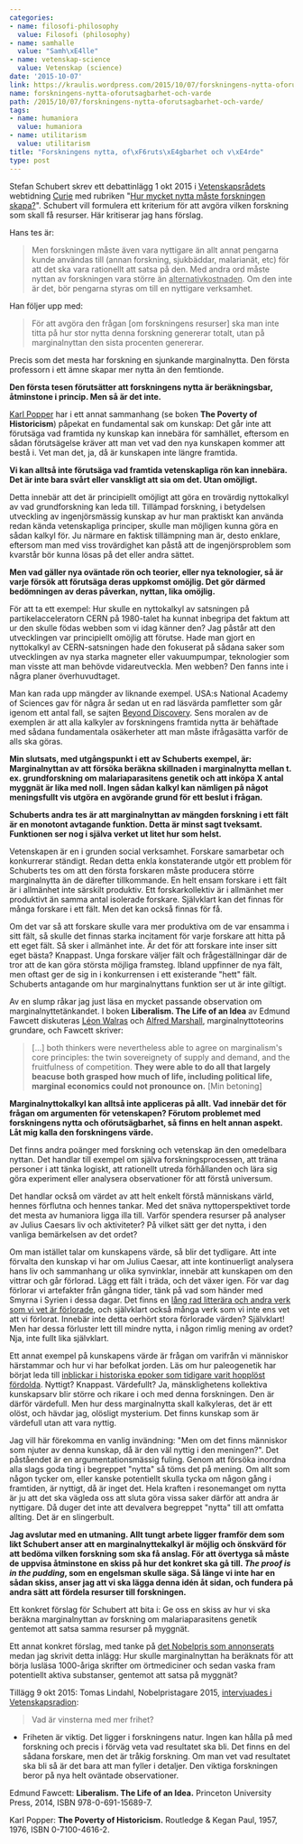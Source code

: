 ```yaml
---
categories:
- name: filosofi-philosophy
  value: Filosofi (philosophy)
- name: samhalle
  value: "Samh\xE4lle"
- name: vetenskap-science
  value: Vetenskap (science)
date: '2015-10-07'
link: https://kraulis.wordpress.com/2015/10/07/forskningens-nytta-oforutsagbarhet-och-varde/
name: forskningens-nytta-oforutsagbarhet-och-varde
path: /2015/10/07/forskningens-nytta-oforutsagbarhet-och-varde/
tags:
- name: humaniora
  value: humaniora
- name: utilitarism
  value: utilitarism
title: "Forskningens nytta, of\xF6ruts\xE4gbarhet och v\xE4rde"
type: post
---
```

Stefan Schubert skrev ett debattinlägg 1 okt 2015 i [Vetenskapsrådets](http://vr.se/) webtidning [Curie](http://www.tidningencurie.se/) med rubriken "[Hur mycket nytta måste forskningen skapa?](http://bloggar.tidningencurie.se/stefanschubert/hur-mycket-nytta-maste-forskningen-skapa/)". Schubert vill formulera ett kriterium för att avgöra vilken forskning som skall få resurser. Här kritiserar jag hans förslag.

Hans tes är:

> Men forskningen måste även vara nyttigare än allt annat pengarna kunde användas till (annan forskning, sjukbäddar, malarianät, etc) för att det ska vara rationellt att satsa på den. Med andra ord måste nyttan av forskningen vara större än <u>alternativkostnaden</u>. Om den inte är det, bör pengarna styras om till en nyttigare verksamhet.

Han följer upp med:

> För att avgöra den frågan [om forskningens resurser] ska man inte titta på hur stor nytta denna forskning genererar totalt, utan på marginalnyttan den sista procenten genererar.

Precis som det mesta har forskning en sjunkande marginalnytta. Den första professorn i ett ämne skapar mer nytta än den femtionde.



**Den första tesen förutsätter att forskningens nytta är beräkningsbar, åtminstone i princip. Men så är det inte.**

[Karl Popper](/karl-popper/) har i ett annat sammanhang (se boken **The Poverty of Historicism**) påpekat en fundamental sak om kunskap: Det går inte att förutsäga vad framtida ny kunskap kan innebära för samhället, eftersom en sådan förutsägelse kräver att man vet vad den nya kunskapen kommer att bestå i. Vet man det, ja, då är kunskapen inte längre framtida.

**Vi kan alltså inte förutsäga vad framtida vetenskapliga rön kan innebära. Det är inte bara svårt eller vanskligt att sia om det. Utan omöjligt.**

Detta innebär att det är principiellt omöjligt att göra en trovärdig nyttokalkyl av vad grundforskning kan leda till. Tillämpad forskning, i betydelsen utveckling av ingenjörsmässig kunskap av hur man praktiskt kan använda redan kända vetenskapliga principer, skulle man möjligen kunna göra en sådan kalkyl för. Ju närmare en faktisk tillämpning man är, desto enklare, eftersom man med viss trovärdighet kan påstå att de ingenjörsproblem som kvarstår bör kunna lösas på det eller andra sättet.

**Men vad gäller nya oväntade rön och teorier, eller nya teknologier, så är varje försök att förutsäga deras uppkomst omöjlig. Det gör därmed bedömningen av deras påverkan, nyttan, lika omöjlig.**

För att ta ett exempel: Hur skulle en nyttokalkyl av satsningen på partikelacceleratorn CERN på 1980-talet ha kunnat inbegripa det faktum att ur den skulle födas webben som vi idag känner den? Jag påstår att den utvecklingen var principiellt omöjlig att förutse. Hade man gjort en nyttokalkyl av CERN-satsningen hade den fokuserat på sådana saker som utvecklingen av nya starka magneter eller vakuumpumpar, teknologier som man visste att man behövde vidareutveckla. Men webben? Den fanns inte i några planer överhuvudtaget.

Man kan rada upp mängder av liknande exempel. USA:s National Academy of Sciences gav för några år sedan ut en rad läsvärda pamfletter som går igenom ett antal fall, se sajten [Beyond Discovery](http://www.nasonline.org/publications/beyond-discovery/). Sens moralen av de exemplen är att alla kalkyler av forskningens framtida nytta är behäftade med sådana fundamentala osäkerheter att man måste ifrågasätta varför de alls ska göras.

**Min slutsats, med utgångspunkt i ett av Schuberts exempel, är: Marginalnyttan av att försöka beräkna skillnaden i marginalnytta mellan t. ex. grundforskning om malariaparasitens genetik och att inköpa X antal myggnät är lika med noll. Ingen sådan kalkyl kan nämligen på något meningsfullt vis utgöra en avgörande grund för ett beslut i frågan.**

**Schuberts andra tes är att marginalnyttan av mängden forskning i ett fält är en monotont avtagande funktion. Detta är minst sagt tveksamt. Funktionen ser nog i själva verket ut litet hur som helst.**

Vetenskapen är en i grunden social verksamhet. Forskare samarbetar och konkurrerar ständigt. Redan detta enkla konstaterande utgör ett problem för Schuberts tes om att den första forskaren måste producera större marginalnytta än de därefter tillkommande. En helt ensam forskare i ett fält är i allmänhet inte särskilt produktiv. Ett forskarkollektiv är i allmänhet mer produktivt än samma antal isolerade forskare. Självklart kan det finnas för många forskare i ett fält. Men det kan också finnas för få.

Om det var så att forskare skulle vara mer produktiva om de var ensamma i sitt fält, så skulle det finnas starka incitament för varje forskare att hitta på ett eget fält. Så sker i allmänhet inte. Är det för att forskare inte inser sitt eget bästa? Knappast. Unga forskare väljer fält och frågeställningar där de tror att de kan göra största möjliga framsteg. Ibland uppfinner de nya fält, men oftast ger de sig in i konkurrensen i ett existerande "hett" fält. Schuberts antagande om hur marginalnyttans funktion ser ut är inte giltigt.

Av en slump råkar jag just läsa en mycket passande observation om marginalnyttetänkandet. I boken **Liberalism. The Life of an Idea** av Edmund Fawcett diskuteras [Léon Walras](https://en.wikipedia.org/wiki/L%C3%A9on_Walras) och [Alfred Marshall](https://en.wikipedia.org/wiki/Alfred_Marshall), marginalnyttoteorins grundare, och Fawcett skriver:

> [...] both thinkers were nevertheless able to agree on marginalism's core principles: the twin sovereignety of supply and demand, and the fruitfulness of competition. **They were able to do all that largely beacuse both grasped how much of life, including political life, marginal economics could not pronounce on.** [Min betoning]

**Marginalnyttokalkyl kan alltså inte appliceras på allt. Vad innebär det för frågan om argumenten för vetenskapen? Förutom problemet med forskningens nytta och oförutsägbarhet, så finns en helt annan aspekt. Låt mig kalla den forskningens värde.**

Det finns andra poänger med forskning och vetenskap än den omedelbara nyttan. Det handlar till exempel om själva forskningsprocessen, att träna personer i att tänka logiskt, att rationellt utreda förhållanden och lära sig göra experiment eller analysera observationer för att förstå universum.

Det handlar också om värdet av att helt enkelt förstå människans värld, hennes förflutna och hennes tankar. Med det snäva nyttoperspektivet torde det mesta av humaniora ligga illa till. Varför spendera resurser på analyser av Julius Caesars liv och aktiviteter? På vilket sätt ger det nytta, i den vanliga bemärkelsen av det ordet?

Om man istället talar om kunskapens värde, så blir det tydligare. Att inte förvalta den kunskap vi har om Julius Caesar, att inte kontinuerligt analysera hans liv och sammanhang ur olika synvinklar, innebär att kunskapen om den vittrar och går förlorad. Lägg ett fält i träda, och det växer igen. För var dag förlorar vi artefakter från gångna tider, tänk på vad som händer med Smyrna i Syrien i dessa dagar. Det finns en [lång rad litterära och andra verk som vi vet är förlorade](https://en.wikipedia.org/wiki/Lost_work), och självklart också många verk som vi inte ens vet att vi förlorat. Innebär inte detta oerhört stora förlorade värden? Självklart! Men har dessa förluster lett till mindre nytta, i någon rimlig mening av ordet? Nja, inte fullt lika självklart.

Ett annat exempel på kunskapens värde är frågan om varifrån vi människor härstammar och hur vi har befolkat jorden. Läs om hur paleogenetik har börjat leda till [inblickar i historiska epoker som tidigare varit hopplöst fördolda](http://aeon.co/magazine/science/what-can-paleogenetics-tell-us-about-prehistory/). Nyttigt? Knappast. Värdefullt? Ja, mänsklighetens kollektiva kunskapsarv blir större och rikare i och med denna forskningen. Den är därför värdefull. Men hur dess marginalnytta skall kalkyleras, det är ett olöst, och hävdar jag, olösligt mysterium. Det finns kunskap som är värdefull utan att vara nyttig.

Jag vill här förekomma en vanlig invändning: "Men om det finns människor som njuter av denna kunskap, då är den väl nyttig i den meningen?". Det påståendet är en argumentationsmässig fuling. Genom att försöka inordna alla slags goda ting i begreppet "nytta" så töms det på mening. Om allt som någon tycker om, eller kanske potentiellt skulla tycka om någon gång i framtiden, är nyttigt, då är inget det. Hela kraften i resonemanget om nytta är ju att det ska vägleda oss att sluta göra vissa saker därför att andra är nyttigare. Då duger det inte att devalvera begreppet "nytta" till att omfatta allting. Det är en slingerbult.

**Jag avslutar med en utmaning. Allt tungt arbete ligger framför dem som likt Schubert anser att en marginalnyttekalkyl är möjlig och önskvärd för att bedöma vilken forskning som ska få anslag. För att övertyga så måste de uppvisa åtminstone en skiss på hur det konkret ska gå till. *The proof is in the pudding*, som en engelsman skulle säga. Så länge vi inte har en sådan skiss, anser jag att vi ska lägga denna idén åt sidan, och fundera på andra sätt att fördela resurser till forskningen.**

Ett konkret förslag för Schubert att bita i: Ge oss en skiss av hur vi ska beräkna marginalnyttan av forskning om malariaparasitens genetik gentemot att satsa samma resurser på myggnät.

Ett annat konkret förslag, med tanke på [det Nobelpris som annonserats](http://www.nobelprize.org/nobel_prizes/medicine/laureates/2015/press.html) medan jag skrivit detta inlägg: Hur skulle marginalnyttan ha beräknats för att börja lusläsa 1000-åriga skrifter om örtmediciner och sedan vaska fram potentiellt aktiva substanser, gentemot att satsa på myggnät?

Tillägg 9 okt 2015: Tomas Lindahl, Nobelpristagare 2015, [intervjuades i Vetenskapsradion](http://sverigesradio.se/sida/artikel.aspx?programid=406&artikel=6274741):

> Vad är vinsterna med mer frihet?

- Friheten är viktig. Det ligger i forskningens natur. Ingen kan hålla på med forskning och precis i förväg veta vad resultatet ska bli. Det finns en del sådana forskare, men det är tråkig forskning. Om man vet vad resultatet ska bli så är det bara att man fyller i detaljer. Den viktiga forskningen beror på nya helt oväntade observationer.

Edmund Fawcett: **Liberalism. The Life of an Idea.** Princeton University Press, 2014, ISBN 978-0-691-15689-7.

Karl Popper: **The Poverty of Historicism.** Routledge &amp; Kegan Paul, 1957, 1976, ISBN 0-7100-4616-2.

